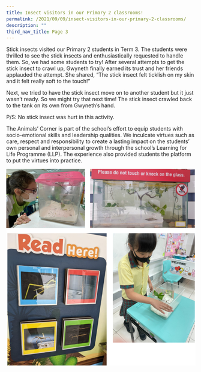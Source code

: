 ```yaml
---
title: Insect visitors in our Primary 2 classrooms!
permalink: /2021/09/09/insect-visitors-in-our-primary-2-classrooms/
description: ""
third_nav_title: Page 3
---
```

<p>Stick insects visited our Primary 2 students in Term 3. The students were thrilled to see the stick insects and enthusiastically requested to handle them. So, we had some students to try! After several attempts to get the stick insect to crawl up, Gwyneth finally earned its trust and her friends applauded the attempt. She shared, &ldquo;The stick insect felt ticklish on my skin and it felt really soft to the touch!&rdquo;</p>
<p>Next, we tried to have the stick insect move on to another student but it just wasn&rsquo;t ready. So we might try that next time! The stick insect crawled back to the tank on its own from Gwyneth&rsquo;s hand.</p>
<p>P/S: No stick insect was hurt in this activity.</p>
<p>The Animals&rsquo; Corner is part of the school&rsquo;s effort to equip students with socio-emotional skills and leadership qualities. We inculcate virtues such as care, respect and responsibility to create a lasting impact on the students&rsquo; own personal and interpersonal growth through the school&rsquo;s Learning for Life Programme (LLP). The experience also provided students the platform to put the virtues into practice.</p>
<img src="/images/insect1.png">